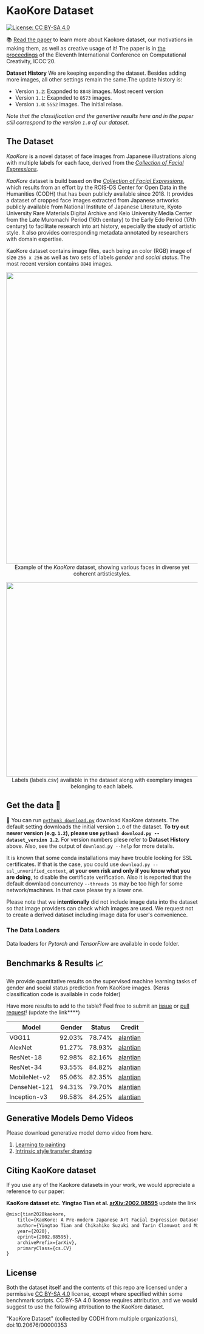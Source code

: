 # KaoKore Dataset

[![License: CC BY-SA 4.0](https://img.shields.io/badge/License-CC%20BY--SA%204.0-blue.svg)](https://creativecommons.org/licenses/by-sa/4.0/)  

📚 [Read the paper](https://arxiv.org/abs/2002.08595)  to learn more about Kaokore dataset, our motivations in making them, as well as creative usage of it! The paper is in [the proceedings](http://computationalcreativity.net/iccc20/proceedings/) of the Eleventh International Conference on Computational Creativity, ICCC’20.


**Dataset History** We are keeping expanding the dataset. Besides adding more images, all other settings remain the same.The update history is:

* Version `1.2`: Exapnded to `8848` images. Most recent version
* Version `1.1`: Exapnded to `8573` images. 
* Version `1.0`: `5552` images. The initial relase.

_Note that the classification and the genertive results here and in the paper still correspond to the version `1.0` of our dataset._

## The Dataset

_KaoKore_ is a novel dataset of face images from Japanese illustrations along with multiple labels for each face, derived from the [_Collection of Facial Expressions_](http://codh.rois.ac.jp/face/).

_KaoKore_ dataset is build based on the [_Collection of Facial Expressions_](http://codh.rois.ac.jp/face/), which results from an effort by the ROIS-DS Center for Open Data in the Humanities (CODH) that has been publicly available since 2018.
It provides a dataset of cropped face images extracted from Japanese artworks publicly available from National Institute of Japanese Literature, Kyoto University Rare Materials Digital Archive and Keio University Media Center from the Late Muromachi Period (16th century) to the Early Edo Period (17th century) to facilitate research into art history, especially the study of artistic style. It also provides corresponding metadata annotated by researchers with domain expertise.

KaoKore dataset contains image files, each being an color (RGB) image of size `256 x 256` as well as two sets of labels _gender_ and _social status_. The most recent version contains `8848` images.

<p align="center">
  <img src="images/fig/dataset_example.png" width='768'>

  <br>
  Example of the <em>KaoKore</em> dataset, showing various faces in diverse yet coherent artisticstyles.
</p>

<p align="center">
  <img src="images/fig/label_example.png" width='512'>
  
  <br>
  Labels (labels.csv) available in the dataset along with exemplary images belonging to each labels.
</p>

## Get the data 💾

🌟 You can run [`python3 download.py`](download.py) download KaoKore datasets. The default setting downloads the initial version `1.0` of the dataset. **To try out newer version (e.g. `1.2`), please use `python3 download.py --dataset_version 1.2`**. For version numbers plese refer to **Dataset History** above.
Also, see the output of `download.py --help` for more details. 

It is known that some conda installations may have trouble looking for SSL certificates. If that is the case, you could use `download.py --ssl_unverified_context`, **at your own risk and only if you know what you are doing**, to disable the certificate verification. Also it is reported that the default downlaod concurrency `--threads 16` may be too high for some network/machines. In that case please try a lower one.

Please note that we **intentionally** did not include image data into the dataset so that image providers can check which images are used. We request not to create a derived dataset including image data for user's convenience.

### The Data Loaders

Data loaders for _Pytorch_ and _TensorFlow_ are available in code folder.

## Benchmarks & Results 📈

We provide quantitative results on the supervised machine learning tasks of gender and social status prediction from KaoKore images. (Keras classification code is available in code folder)

Have more results to add to the table? Feel free to submit an [issue](https://github.com/rois-codh/kaokore/issues/new) or [pull request](https://github.com/rois-codh/kaokore/compare)! (update the link****)

|Model                            | Gender| Status | Credit
|---------------------------------|-------|--------|-----|
|VGG11    |92.03% | 78.74% | [alantian](https://github.com/alantian) |
|AlexNet    |91.27% | 78.93% | [alantian](https://github.com/alantian) |
|ResNet-18    |92.98% | 82.16% | [alantian](https://github.com/alantian) |
|ResNet-34    |93.55% | 84.82% | [alantian](https://github.com/alantian) |
|MobileNet-v2    |95.06% | 82.35% | [alantian](https://github.com/alantian) |
|DenseNet-121   |94.31% | 79.70% | [alantian](https://github.com/alantian) |
|Inception-v3    |96.58% | 84.25% | [alantian](https://github.com/alantian) |

## Generative Models Demo Videos

Please download generative model demo video from here.

1. [Learning to painting](http://codh.rois.ac.jp/face/dataset/demo/learning-to-painting_drawings.zip)
2. [Intrinsic style transfer drawing](http://codh.rois.ac.jp/face/dataset/demo/intrinsic-style-transfer_drawings.zip)

## Citing KaoKore dataset

If you use any of the Kaokore datasets in your work, we would appreciate a reference to our paper:

**KaoKore dataset etc. Yingtao Tian et al. [arXiv:2002.08595](https://arxiv.org/abs/2002.08595)** update the link

```latex
@misc{tian2020kaokore,
    title={KaoKore: A Pre-modern Japanese Art Facial Expression Dataset},
    author={Yingtao Tian and Chikahiko Suzuki and Tarin Clanuwat and Mikel Bober-Irizar and Alex Lamb and Asanobu Kitamoto},
    year={2020},
    eprint={2002.08595},
    archivePrefix={arXiv},
    primaryClass={cs.CV}
}
```

## License

Both the dataset itself and the contents of this repo are licensed under a permissive  [CC BY-SA 4.0](https://creativecommons.org/licenses/by-sa/4.0/) license, except where specified within some benchmark scripts. CC BY-SA 4.0 license requires attribution, and we would suggest to use the following attribution to the KaoKore dataset.

"KaoKore Dataset" (collected by CODH from multiple organizations), doi:10.20676/00000353
